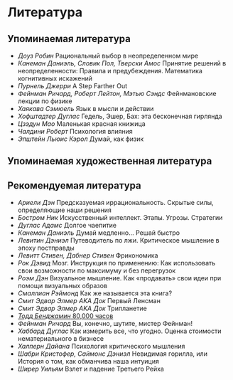 # Литература

## Упоминаемая литература
* _Доуз Робин_ Рациональный выбор в неопределенном мире
* _Канеман Даниэль, Словик Пол, Тверски Амос_ Принятие решений в неопределенности: Правила и предубеждения. Математика когнитивных искажений
* _Пурнель Джерри_ A Step Farther Out
* _Фейнман Ричард, Роберт Лейтон, Мэтью Сэндс_ Фейнмановские лекции по физике
* _Хаякава Cэмюель_ Язык в мысли и действии
* _Хофштадтер Дуглас_ Гедель, Эшер, Бах: эта бесконечная гирлянда
* _Цзэдун Мао_ Маленькая красная книжица
* _Чалдини Роберт_ Психология влияния
* _Эпштейн Льюис Кэрол_ Думай, как физик

## Упоминаемая художественная литература

## Рекомендуемая литература
* _Ариели Дэн_ Предсказуемая иррациональность. Скрытые силы, определяющие наши решения
* _Бостром Ник_ Искусственный интеллект. Этапы. Угрозы. Стратегии
* _Дуглас Адамс_ Долгое чаепитие
* _Канеман Даниэль_ Думай медленно... Решай быстро
* _Левитин Дэниэл_ Путеводитель по лжи. Критическое мышление в эпоху постправды
* _Левитт Стивен, Дабнер Стивен_ Фрикономика
* _Рок Дэвид_ Мозг. Инструкция по применению: Как использовать свои возможности по максимуму и без перегрузок
* _Роэм Дэн_ Визуальное мышление. Как «продавать» свои идеи при помощи визуальных образов
* _Смаллиан Рэймонд_ Как же называется эта книга?
* _Смит Эдвар Элмер AKA Док_ Первый Ленсман
* _Смит Эдвар Элмер AKA Док_ Трипланетие
* [_Тодд Бенджамин_ 80,000 часов](https://www.drookbook.com/books/print/80k-hours)
* _Фейнман Ричард_ Вы, конечно, шутите, мистер Фейнман!
* _Хаббард Дуглас_ Как измерить все, что угодно. Оценка стоимости нематериального в бизнесе
* _Халперн Дайана_ Психология критического мышления
* _Шабри Кристофер, Саймонс Дэниэл_ Невидимая горилла, или История о том, как обманчива наша интуиция
* _Ширер Уильям_ Взлет и падение Третьего Рейха
